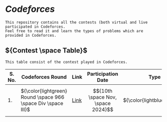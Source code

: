 # ${Codeforces}$

    This repository contains all the contests (both virtual and live participated in Codeforces. 
    Feel free to read it and learn the types of problems which are provided in Codeforces.

## ${Contest \space Table}$

    This table consist of the contest played in Codeforces.

| S. No. | Codeforces Round | Link | Participation Date | Type |
|-|-|-|-|-|
| 1. | ${\color{lightgreen} Round \space 966 \space Div \space III}$ | [Link](https://github.com/VishuKalier2003/Codeforces/blob/main/Round966DivIII/readme.md)  | $${10th \space Nov, \space 2024}$$ | ${\color{lightblue}Virtual}$ |
